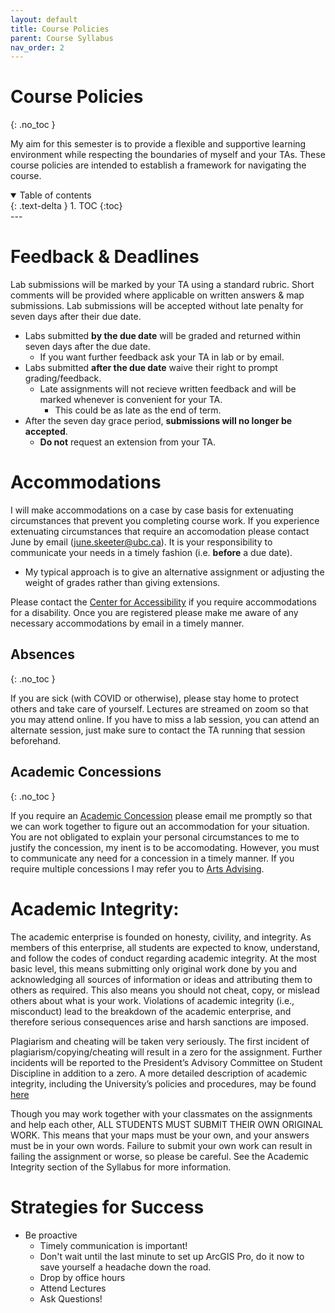 ```yaml
---
layout: default
title: Course Policies
parent: Course Syllabus
nav_order: 2
---
```


# Course Policies
{: .no_toc }

My aim for this semester is to provide a flexible and supportive learning environment while respecting the boundaries of myself and your TAs.  These course policies are intended to establish a framework for navigating the course.

<details open markdown="block">
  <summary>
    Table of contents
  </summary>
  {: .text-delta }
1. TOC
{:toc}
</details>
---

# Feedback & Deadlines

Lab submissions will be marked by your TA using a standard rubric.  Short comments will be provided where applicable on written answers & map submissions.  Lab submissions will be accepted without late penalty for seven days after their due date.

* Labs submitted **by the due date** will be graded and returned within seven days after the due date.
  * If you want further feedback ask your TA in lab or by email.
* Labs submitted **after the due date** waive their right to prompt grading/feedback.  
  * Late assignments will not recieve written feedback and will be marked whenever is convenient for your TA.
    * This could be as late as the end of term.
* After the seven day grace period, **submissions will no longer be accepted**.
  * **Do not** request an extension from your TA.

#  Accommodations

I will make accommodations on a case by case basis for extenuating circumstances that prevent you completing course work.  If you experience extenuating circumstances that require an accomodation please contact June by email ([june.skeeter@ubc.ca](june.skeeter@ubc.ca)).  It is your responsibility to communicate your needs in a timely fashion (i.e. **before** a due date).

* My typical approach is to give an alternative assignment or adjusting the weight of grades rather than giving extensions.

Please contact the [Center for Accessibility](https://students.ubc.ca/about-student-services/centre-for-accessibility) if you require accommodations for a disability.  Once you are registered please make me aware of any necessary accommodations by email in a timely manner.

## Absences
{: .no_toc }

If you are sick (with COVID or otherwise), please stay home to protect others and take care of yourself.  Lectures are streamed on zoom so that you may attend online.  If you have to miss a lab session, you can attend an alternate session, just make sure to contact the TA running that session beforehand.

## Academic Concessions
{: .no_toc }

If you require an [Academic Concession](https://www.arts.ubc.ca/degree-planning/academic-performance/academic-concession/) please email me promptly so that we can work together to figure out an accommodation for your situation.  You are not obligated to explain your personal circumstances to me to justify the concession, my inent is to be accomodating.  However, you must to communicate any need for a concession in a timely manner.  If you require multiple concessions I may refer you to [Arts Advising](https://www.arts.ubc.ca/student-support/academic-support/academic-advising/).


# Academic Integrity:

The academic enterprise is founded on honesty, civility, and integrity. As members of this enterprise, all students are expected to know, understand, and follow the codes of conduct regarding academic integrity. At the most basic level, this means submitting only original work done by you and acknowledging all sources of information or ideas and attributing them to others as required. This also means you should not cheat, copy, or mislead others about what is your work. Violations of academic integrity (i.e., misconduct) lead to the breakdown of the academic enterprise, and therefore serious consequences arise and harsh sanctions are imposed.

Plagiarism and cheating will be taken very seriously.  The first incident of plagiarism/copying/cheating will result in a zero for the assignment.  Further incidents will be reported to the President’s Advisory Committee on Student Discipline in addition to a zero.  A more detailed description of academic integrity, including the University’s policies and procedures, may be found [here](https://learningcommons.ubc.ca/academic-integrity/Links)

Though you may work together with your classmates on the assignments and help each other, ALL STUDENTS MUST SUBMIT THEIR OWN ORIGINAL WORK. This means that your maps must be your own, and your answers must be in your own words. Failure to submit your own work can result in failing the assignment or worse, so please be careful. See the Academic Integrity section of the Syllabus for more information.

# Strategies for Success

* Be proactive 
  * Timely communication is important!
  * Don't wait until the last minute to set up ArcGIS Pro, do it now to save yourself a headache down the road.
  * Drop by office hours
  * Attend Lectures
  * Ask Questions!